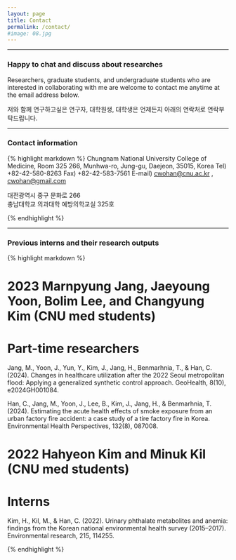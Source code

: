 ```yaml
---
layout: page
title: Contact
permalink: /contact/
#image: 08.jpg
---
```


***

### Happy to chat and discuss about researches 

Researchers, graduate students, and undergraduate students who are interested in collaborating with me are welcome to contact me anytime at the email address below.

저와 함께 연구하고싶은 연구자, 대학원생, 대학생은 언제든지 아래의 연락처로 연락부탁드립니다. 


***

### Contact information

{% highlight markdown %}
Chungnam National University College of Medicine, Room 325
266, Munhwa-ro, Jung-gu, Daejeon, 35015,  Korea
Tel) +82-42-580-8263
Fax) +82-42-583-7561
E-mail) cwohan@cnu.ac.kr , cwohan@gmail.com

대전광역시 중구 문화로 266  
충남대학교 의과대학 예방의학교실 325호

{% endhighlight %}

***

### Previous interns and their research outputs
{% highlight markdown %}
# 2023 Marnpyung Jang, Jaeyoung Yoon, Bolim Lee, and Changyung Kim (CNU med students)
# Part-time researchers

Jang, M., Yoon, J., Yun, Y., Kim, J., Jang, H., Benmarhnia, T., & Han, C. (2024). Changes in healthcare utilization after the 2022 Seoul metropolitan flood: Applying a generalized synthetic control approach. GeoHealth, 8(10), e2024GH001084.

Han, C., Jang, M., Yoon, J., Lee, B., Kim, J., Jang, H., & Benmarhnia, T. (2024). Estimating the acute health effects of smoke exposure from an urban factory fire accident: a case study of a tire factory fire in Korea. Environmental Health Perspectives, 132(8), 087008.

# 2022 Hahyeon Kim and Minuk Kil (CNU med students)
# Interns

Kim, H., Kil, M., & Han, C. (2022). Urinary phthalate metabolites and anemia: findings from the Korean national environmental health survey (2015–2017). Environmental research, 215, 114255.

{% endhighlight %}

